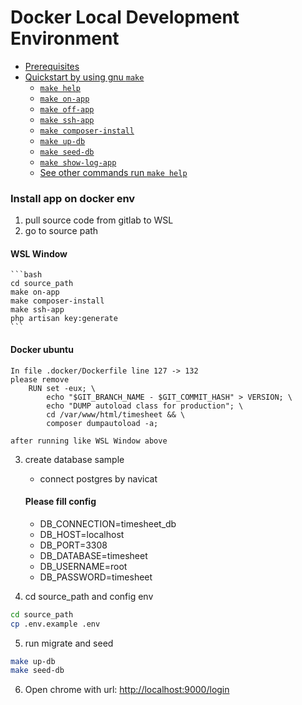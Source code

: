 # Docker Local Development Environment

- [Prerequisites](#prerequisites)
- [Quickstart by using gnu `make`](#quickstart-by-using-gnu-make)
    - [`make help`](#make-help)
    - [`make on-app`](#make-on-app)
    - [`make off-app`](#make-off-app)
    - [`make ssh-app`](#make-ssh-app)
    - [`make composer-install`](#make-composer-install)
    - [`make up-db`](#make-up-db)
    - [`make seed-db`](#make-seed-db)
    - [`make show-log-app`](#make-show-log-app)
    - [See other commands run `make help`](#see-other-commands-run-make-help)

### Install app on docker env

1. pull source code from gitlab to WSL
2. go to source path
#### WSL Window
    ```bash
    cd source_path
    make on-app
    make composer-install
    make ssh-app
    php artisan key:generate
    ```
#### Docker ubuntu
    In file .docker/Dockerfile line 127 -> 132
    please remove 
        RUN set -eux; \
            echo "$GIT_BRANCH_NAME - $GIT_COMMIT_HASH" > VERSION; \
            echo "DUMP autoload class for production"; \
            cd /var/www/html/timesheet && \
            composer dumpautoload -a;

    after running like WSL Window above

3. create database sample
    - connect postgres by navicat
    #### Please fill config
    - DB_CONNECTION=timesheet_db
    - DB_HOST=localhost
    - DB_PORT=3308
    - DB_DATABASE=timesheet
    - DB_USERNAME=root
    - DB_PASSWORD=timesheet
    

4. cd source_path and config env
```bash
cd source_path
cp .env.example .env 
```

5. run migrate and seed 
```bash
make up-db
make seed-db 
```

6. Open chrome with url: <http://localhost:9000/login>

